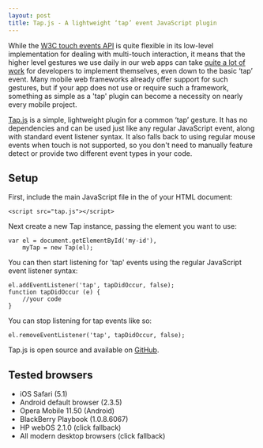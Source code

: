 ```yaml
---
layout: post
title: Tap.js - A lightweight ‘tap’ event JavaScript plugin
---
```


While the [W3C touch events API](http://www.w3.org/TR/touch-events/) is quite flexible in its low-level implementation for dealing with multi-touch interaction, it means that the higher level gestures we use daily in our web apps can take [quite a lot of work](http://miniapps.co.uk/blog/post/event-delegation-for-touch-events-in-javascript/) for developers to implement themselves, even down to the basic ‘tap’ event. Many mobile web frameworks already offer support for such gestures, but if your app does not use or require such a framework, something as simple as a 'tap' plugin can become a necessity on nearly every mobile project.

[Tap.js](https://github.com/alexgibson/tap.js) is a simple, lightweight plugin for a common ‘tap’ gesture. It has no dependencies and can be used just like any regular JavaScript event, along with standard event listener syntax. It also falls back to using regular mouse events when touch is not supported, so you don't need to manually feature detect or provide two different event types in your code.

Setup
-----

First, include the main JavaScript file in the <head> of your HTML document:

	<script src="tap.js"></script>

Next create a new Tap instance, passing the element you want to use:

	var el = document.getElementById('my-id'),
    	myTap = new Tap(el);
    	
You can then start listening for 'tap' events using the regular JavaScript event listener syntax:

	el.addEventListener('tap', tapDidOccur, false); 
	function tapDidOccur (e) {
    	//your code
    }
    
You can stop listening for tap events like so:

	el.removeEventListener('tap', tapDidOccur, false);
	
Tap.js is open source and available on [GitHub](https://github.com/alexgibson/tap.js).

Tested browsers
---------------

* iOS Safari (5.1)
* Android default browser (2.3.5)
* Opera Mobile 11.50 (Android)
* BlackBerry Playbook (1.0.8.6067)
* HP webOS 2.1.0 (click fallback)
* All modern desktop browsers (click fallback)